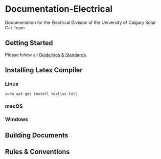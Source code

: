 # Documentation-Electrical
Documentation for the Electrical Division of the University of Calgary Solar Car Team 

## Getting Started
Please follow all [Guidelines & Standards](https://github.com/UCSolarCarTeam/Development-Resources/tree/master/Development-Guide/Git-Guides-and-Standards).

## Installing Latex Compiler
  ### Linux
  ```
  sudo apt-get install texlive-full
  ```
  ### macOS
  ### Windows

## Building Documents


## Rules & Conventions
